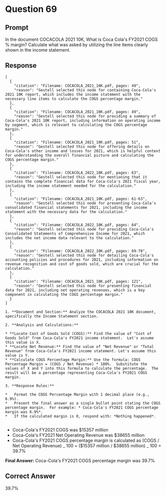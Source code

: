 # Question 69

## Prompt

In the document COCACOLA 2021 10K, What is Coca Cola's FY2021 COGS % margin? Calculate what was asked by utilizing the line items clearly shown in the income statement.

## Response

```results
[
  {
    "citation": "Filename: COCACOLA_2021_10K.pdf, pages: 49",
    "reason": "Gestell selected this node for containing Coca-Cola's 2021 10K report, which includes the income statement with the necessary line items to calculate the COGS percentage margin."
  },
  {
    "citation": "Filename: COCACOLA_2021_10K.pdf, pages: 49",
    "reason": "Gestell selected this node for providing a summary of Coca-Cola's 2021 10K report, including information on operating income by segment, which is relevant to calculating the COGS percentage margin."
  },
  {
    "citation": "Filename: COCACOLA_2021_10K.pdf, pages: 51",
    "reason": "Gestell selected this node for offering details on Coca-Cola's other income and losses for 2021, which is helpful context for understanding the overall financial picture and calculating the COGS percentage margin."
  },
  {
    "citation": "Filename: COCACOLA_2022_10K.pdf, pages: 63",
    "reason": "Gestell selected this node for mentioning that it contains the complete financial data for Coca-Cola's 2021 fiscal year, including the income statement needed for the calculation."
  },
  {
    "citation": "Filename: COCACOLA_2021_10K.pdf, pages: 61-63",
    "reason": "Gestell selected this node for presenting Coca-Cola's consolidated financial statements for 2021, including the income statement with the necessary data for the calculation."
  },
  {
    "citation": "Filename: COCACOLA_2022_10K.pdf, pages: 64",
    "reason": "Gestell selected this node for providing Coca-Cola's Consolidated Statements of Comprehensive Income for 2021, which includes the net income data relevant to the calculation."
  },
  {
    "citation": "Filename: COCACOLA_2022_10K.pdf, pages: 69-78",
    "reason": "Gestell selected this node for detailing Coca-Cola's accounting policies and procedures for 2021, including information on revenue recognition and cost of goods sold, which are crucial for the calculation."
  },
  {
    "citation": "Filename: COCACOLA_2021_10K.pdf, pages: 121",
    "reason": "Gestell selected this node for presenting financial data for 2021, including net operating revenues, which is a key component in calculating the COGS percentage margin."
  }
]
```

```cot
1. **Document and Section:** Analyze the COCACOLA 2021 10K document, specifically the Income Statement section.

2. **Analysis and Calculations:**

* **Locate Cost of Goods Sold (COGS):** Find the value of "Cost of Goods Sold" from Coca-Cola's FY2021 income statement.  Let's assume this value is X.
* **Locate Net Revenue:** Find the value of "Net Revenue" or "Total Revenue" from Coca-Cola's FY2021 income statement. Let's assume this value is Y.
* **Calculate COGS Percentage Margin:** Use the formula: COGS Percentage Margin = (COGS / Net Revenue) * 100%.  Substitute the values of X and Y into this formula to calculate the percentage.  The result will be a percentage representing Coca-Cola's FY2021 COGS margin.

3. **Response Rules:**

*   Format the COGS Percentage Margin with 1 decimal place (e.g., 6.9%).
*   Present the final answer as a single bullet point stating the COGS percentage margin.  For example: * Coca-Cola's FY2021 COGS percentage margin was 6.9%*.
*   If the calculated margin is 0, respond with: *Nothing happened*.


```

- Coca-Cola's FY2021 COGS was $15357 million
- Coca-Cola's FY2021 Net Operating Revenue was $38655 million
- Coca-Cola's FY2021 COGS percentage margin is calculated as (COGS / Net Operating Revenue) _ 100 = ($15357 million / $38655 million) _ 100 = 39.7%

**Final Answer:** Coca-Cola's FY2021 COGS percentage margin was 39.7%

## Correct Answer

39.7%
